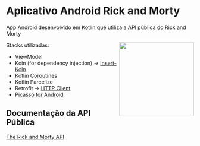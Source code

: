 # Aplicativo Android Rick and Morty

App Android desenvolvido em Kotlin que utiliza a API pública do Rick and Morty

<img align="right" src="https://github.com/enicacio/Android_App_Rick_Morty/sample.png" width="200">

Stacks utilizadas:
 * ViewModel
 * Koin (for dependency injection) -> [Insert-Koin](https://insert-koin.io/)
 * Kotlin Coroutines
 * Kotlin Parcelize
 * Retrofit -> [HTTP Client](https://square.github.io/retrofit/)
 * [Picasso for Android](https://square.github.io/picasso/)


## Documentação da API Pública
[The Rick and Morty API](https://rickandmortyapi.com/)
